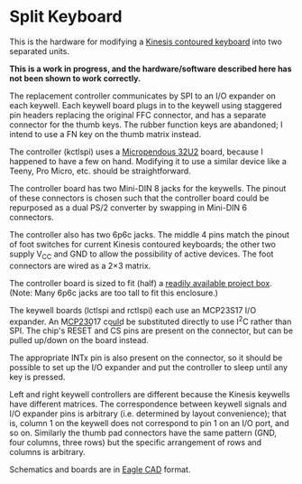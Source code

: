 Split Keyboard
==============

This is the hardware for modifying a [Kinesis contoured keyboard](http://kinesis-ergo.com/contoured.htm) into two separated units.

**This is a work in progress, and the hardware/software described here has not been shown to work correctly.**

The replacement controller communicates by SPI to an I/O expander on each keywell. Each keywell board plugs in to the keywell using staggered pin headers replacing the original FFC connector, and has a separate connector for the thumb keys. The rubber function keys are abandoned; I intend to use a FN key on the thumb matrix instead.

The controller (kctlspi) uses a [Micropendous 32U2](http://code.google.com/p/micropendous/wiki/Micropendous_32U2) board, because I happened to have a few on hand. Modifying it to use a similar device like a Teeny, Pro Micro, etc. should be straightforward.

The controller board has two Mini-DIN 8 jacks for the keywells. The pinout of these connectors is chosen such that the controller board could be repurposed as a dual PS/2 converter by swapping in Mini-DIN 6 connectors.

The controller also has two 6p6c jacks. The middle 4 pins match the pinout of foot switches for current Kinesis contoured keyboards; the other two supply V<sub>CC</sub> and GND to allow the possibility of active devices. The foot connectors are wired as a 2×3 matrix.

The controller board is sized to fit (half) a [readily available project box](http://www.google.com/search?q=24+70+110+aluminum+project+box). (Note: Many 6p6c jacks are too tall to fit this enclosure.)

The keywell boards (lctlspi and rctlspi) each use an MCP23S17 I/O expander. An MCP23017 could be substituted directly to use I<sup>2</sup>C rather than SPI. The chip's <span style="text-decoration:overline">RESET</span> and <span style="text-decoration:overline">CS</span> pins are present on the connector, but can be pulled up/down on the board instead.

The appropriate INTx pin is also present on the connector, so it should be possible to set up the I/O expander and put the controller to sleep until any key is pressed.

Left and right keywell controllers are different because the Kinesis keywells have different matrices. The correspondence between keywell signals and I/O expander pins is arbitrary (i.e. determined by layout convenience); that is, column 1 on the keywell does not correspond to pin 1 on an I/O port, and so on. Similarly the thumb pad connectors have the same pattern (GND, four columns, three rows) but the specific arrangement of rows and columns is arbitrary.

Schematics and boards are in [Eagle CAD](http://www.cadsoftusa.com/download-eagle/) format.

<!-- vim:set et sts=4 sw=4 linebreak ft=ghmarkdown: -->
